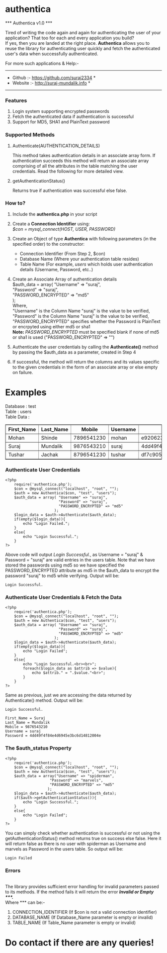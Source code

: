 # authentica
*** Authentica v1.0 ***  

Tired of writing the code again and again for authenticating the user of your application? That too for each and every application you build?  
If yes, then you are landed at the right place.  <b>Authentica</b> allows you to reuse the library for authenticating user quickly and fetch the authenticated user's data when successfully authenticated.  

For more such applications & Help:-  
*******************************************  
* Github  :- https://github.com/suraj2334 *  
* Website :- http://suraj-mundalik.info   *   
*******************************************  

<b><h3>Features</h3></b>  
1. Login system supporting encrypted passwords  
2. Fetch the authenticated data if authentication is successful  
3. Support for MD5, SHA1 and PlainText password  


<b><h3>Supported Methods</h3></b>  
1. Authenticate(AUTHENTICATION_DETAILS)  

   This method takes authentication details in an associate array form. If authentication succeeds this method will return an associate array comprising of all the attributes in the table matching the user credentials. Read the following for more detailed view.  

2. getAuthenticationStatus()  

   Returns true if authentication was successful else false.  

<b><h3>How to?</h3></b>  

1. Include the <b>authentica.php</b> in your script  
2. Create a <b>Connection Identifier</b> using:  
   <i>$con = mysql_connect(HOST, USER, PASSWORD)</i>  
3. Create an Object of type <b>Authentica</b> with following parameters (in the specified order) to the constructor:  
   <ul>  
   	<li>Connection Identifier (From Step 2, $con)</li>  
   	<li>Database Name (Where your authentication table resides)</li>  
   	<li>Table Name (For example, <i>users</i> which holds user authentication details (Username, Password, etc..)</li>   
   </ul>  
4. Create an Associate Array of authentication details  
   $auth_data = array(	"Username" => "suraj",  
						"Password" => "suraj",  
						"PASSWORD_ENCRYPTED" => "md5"  
			     	  );  
   Where,  
   "Username" is the Column Name "suraj" is the value to be verified,  
   "Password" is the Column Name "suraj" is the value to be verified,  
   "PASSWORD_ENCRYPTED" specifies whether the Password is PlainText or encrpyted using either md5 or sha1  
   <b>Note: </b><i>PASSWORD_ENCRYPTED</i> must be specified blank if none of md5 or sha1 is used ("PASSWORD_ENCRYPTED" => "")  
5. Authenticate the user credentials by calling the <b>Authenticate()</b> method by passing the $auth_data as a parameter, created in Step 4  

6. If successful, the method will return the columns and its values specific to the given credentials in the form of an associate array or else empty on failure.  

<b><h1>Examples</h1></b>  

Database   : test  
Table 	   : users  
Table Data :   
<table border=1>  
	<thead>  
		<th>First_Name</th>  
		<th>Last_Name</th>  
		<th>Mobile</th>  
		<th>Username</th>  
		<th>Password</th>  
	</thead>  
	<tbody>  
		<tr>  
			<td>Mohan</td>  
			<td>Shinde</td>  
			<td>7896541230</td>  
			<td>mohan</td>  
			<td>e9206237def4b4ef46fd933ed0f5a08f</td>  
		</tr>  
		<tr>  
			<td>Suraj</td>  
			<td>Mundalik</td>  
			<td>9876543210</td>  
			<td>suraj</td>  
			<td>4dd49f4f84e4d6945e3bc6d14812004e</td>  
		</tr>  
		<tr>  
			<td>Tushar</td>  
			<td>Jachak</td>  
			<td>8796541230</td>  
			<td>tushar</td>  
			<td>df7c905d9ffebe7cda405cf1c82a3add</td>  
		</tr>  
	</tbody>  
</table>      

<b><h3>Authenticate User Credentials</h3></b>  
```  
<?php  
	require('authentica.php');  
	$con = @mysql_connect("localhost", "root", "");  
	$auth = new Authentica($con, "test", "users");  
	$auth_data = array(	"Username" => "suraj",  
						"Password" => "suraj",  
						"PASSWORD_ENCRYPTED" => "md5"  
			     	  );  
	$login_data = $auth->Authenticate($auth_data);  
	if(empty($login_data)){  
		echo "Login Failed.";  
	}  
	else{  
		echo "Login Successful.";  
	}  
?>    
```  
Above code will output <i>Login Successful.</i>, as Username = "suraj" & Password = "suraj" are valid entries in the users table. Note that we have stored the passwords using md5 so we have specified the PASSWORD_ENCRYPTED attribute as md5 in the $auth_data to encrypt the password "suraj" to md5 while verifying. Output will be:  
```  
Login Successful.  
```    

<b><h3>Authenticate User Credentials & Fetch the Data</h3></b>  
```  
<?php  
	require('authentica.php');  
	$con = @mysql_connect("localhost", "root", "");  
	$auth = new Authentica($con, "test", "users");  
	$auth_data = array(	"Username" => "suraj",  
						"Password" => "suraj",  
						"PASSWORD_ENCRYPTED" => "md5"  
			     	  );  
	$login_data = $auth->Authenticate($auth_data);    
	if(empty($login_data)){  
		echo "Login Failed";  
	}  
	else{  
		echo "Login Successful.<br><br>";  
		foreach($login_data as $attrib => $value){  
			echo $attrib." = ".$value."<br>";  
		}  
	}  
?>    
```  

Same as previous, just we are accessing the data returned by Authenticate() method. Output will be:  
```  
Login Successful.  
  
First_Name = Suraj  
Last_Name = Mundalik  
Mobile = 9876543210  
Username = suraj  
Password = 4dd49f4f84e4d6945e3bc6d14812004e  
```  

<b><h3>The $auth_status Property</h3></b>  
```  
<?php  
	require('authentica.php');  
	$con = @mysql_connect("localhost", "root", "");  
	$auth = new Authentica($con, "test", "users");  
	$auth_data = array("Username" => "spiderman",  
					"Password" => "marvels",  
					"PASSWORD_ENCRYPTED" => "md5"  
			       );  
	$login_data = $auth->Authenticate($auth_data);  
	if($auth->getAuthenticationStatus()){  
		echo "Login Successful.";  
	}
	else{
		echo "Login Failed";  
	}  
?>  
```  

You can simply check whether authentication is successful or not using the getAuthenticationStatus() method returns true on success else false. Here it will return false as there is no user with spiderman as Username and marvels as Password in the users table. So output will be:  
  
```  
Login Failed  
```  

<b><h3>Errors</h3></b>  
The library provides sufficient error handling for invalid parameters passed to its methods. If the method fails  it will return the error <b><i>Invalid or Empty ***.</b></i>  
Where *** can be:-  
1. CONNECTION_IDENTIFIER (If $con is not a valid connection identifier)  
2. DATABASE_NAME (If Database_Name parameter is empty or invalid)  
3. TABLE_NAME (If Table_Name parameter is empty or invalid)  

<b><h1>Do contact if there are any queries!</h1></b>  

